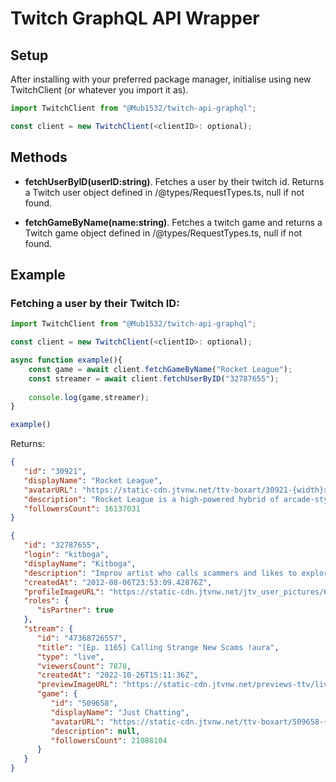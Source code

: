 # Twitch GraphQL API Wrapper

## Setup

After installing with your preferred package manager, initialise using new TwitchClient (or whatever you import it as).

```ts
import TwitchClient from "@Mub1532/twitch-api-graphql";

const client = new TwitchClient(<clientID>: optional);
```

## Methods

- **fetchUserByID(userID:string)**. Fetches a user by their twitch id. Returns a Twitch user object defined in /@types/RequestTypes.ts, null if not found.

- **fetchGameByName(name:string)**. Fetches a twitch game and returns a Twitch game object defined in /@types/RequestTypes.ts, null if not found.


## Example

### Fetching a user by their Twitch ID:

```ts
import TwitchClient from "@Mub1532/twitch-api-graphql";

const client = new TwitchClient(<clientID>: optional);

async function example(){
    const game = await client.fetchGameByName("Rocket League");
    const streamer = await client.fetchUserByID("32787655");
    
    console.log(game,streamer);
}

example()
```

Returns: 

```json
{
   "id": "30921",
   "displayName": "Rocket League",
   "avatarURL": "https://static-cdn.jtvnw.net/ttv-boxart/30921-{width}x{height}.jpg",
   "description": "Rocket League is a high-powered hybrid of arcade-style soccer and vehicular mayhem with easy-to-understand controls and fluid, physics-driven competition. Rocket League includes casual and competitive Online Matches, a fully-featured offline Season Mode, special “Mutators” that let you change the rules entirely, hockey and basketball-inspired Extra Modes, and more than 500 trillion possible cosmetic customization combinations.",
   "followersCount": 16137031
}
```

```json
{
   "id": "32787655",
   "login": "kitboga",
   "displayName": "Kitboga",
   "description": "Improv artist who calls scammers and likes to explore the internet. Laughter is the best medicine.",
   "createdAt": "2012-08-06T23:53:09.42876Z",
   "profileImageURL": "https://static-cdn.jtvnw.net/jtv_user_pictures/626267a4-91d7-42cf-87c1-593eafd020da-profile_image-70x70.png",
   "roles": {
      "isPartner": true
   },
   "stream": {
      "id": "47368726557",
      "title": "[Ep. 1165] Calling Strange New Scams !aura",
      "type": "live",
      "viewersCount": 7878,
      "createdAt": "2022-10-26T15:11:36Z",
      "previewImageURL": "https://static-cdn.jtvnw.net/previews-ttv/live_user_kitboga-{width}x{height}.jpg",
      "game": {
         "id": "509658",
         "displayName": "Just Chatting",
         "avatarURL": "https://static-cdn.jtvnw.net/ttv-boxart/509658-{width}x{height}.jpg",
         "description": null,
         "followersCount": 21088104
      }
   }
}
```
